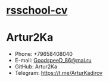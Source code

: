 [rsschool-cv](https://github.com/Artur2Ka)
=====
Artur2Ka
=====
- Phone: +79658408040
- E-mail: GoodspeeD_86@mai.ru
- GitHub: Artur2Ka
- Telegram: https://t.me/ArturKadirov